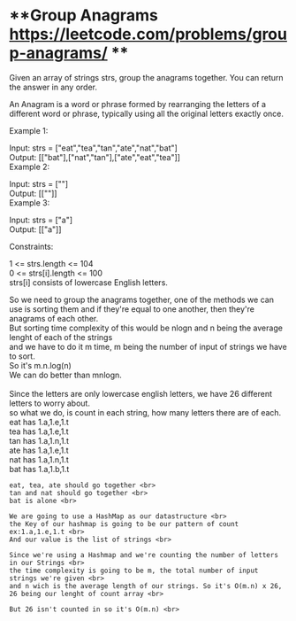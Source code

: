    # **Group Anagrams  https://leetcode.com/problems/group-anagrams/ **

   <p>
    Given an array of strings strs, group the anagrams together. You can return the answer in any order.<br>

An Anagram is a word or phrase formed by rearranging the letters of a different word or phrase, typically using all the original letters exactly once.<br>

 

Example 1:<br>

Input: strs = ["eat","tea","tan","ate","nat","bat"]<br>
Output: [["bat"],["nat","tan"],["ate","eat","tea"]]<br>
Example 2:<br>

Input: strs = [""]<br>
Output: [[""]]<br>
Example 3:<br>

Input: strs = ["a"]<br>
Output: [["a"]]<br>
 

Constraints:<br>

1 <= strs.length <= 104<br>
0 <= strs[i].length <= 100<br>
strs[i] consists of lowercase English letters.<br>
   </p>

   So we need to group the anagrams together, one of the methods we can use is sorting them and if they're equal to one another, then they're anagrams of each other. <br>
    But sorting time complexity of this would be nlogn and n being the average lenght of each of the strings<br>
    and we have to do it m time, m being the number of input of strings we have to sort.<br>
    So it's m.n.log(n)<br>
    We can do better than mnlogn.<br>
    <br>
    Since the letters are only lowercase english letters, we have 26 different letters to worry about.<br>
    so what we do, is count in each string, how many letters there are of each.<br>
    eat has 1.a,1.e,1.t <br>
    tea has 1.a,1.e,1.t <br>
    tan has 1.a,1.n,1.t <br>
    ate has 1.a,1.e,1.t <br>
    nat has 1.a,1.n,1.t <br>
    bat has 1.a,1.b,1.t <br>
    
    eat, tea, ate should go together <br>
    tan and nat should go together <br>
    bat is alone <br>

    We are going to use a HashMap as our datastructure <br>
    the Key of our hashmap is going to be our pattern of count ex:1.a,1.e,1.t <br>
    And our value is the list of strings <br>

    Since we're using a Hashmap and we're counting the number of letters in our Strings <br>
    the time complexity is going to be m, the total number of input strings we're given <br>
    and n wich is the average length of our strings. So it's O(m.n) x 26, 26 being our lenght of count array <br>

    But 26 isn't counted in so it's O(m.n) <br>


